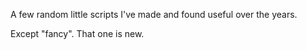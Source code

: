 A few random little scripts I've made and found useful over the years.

Except "fancy".  That one is new.
